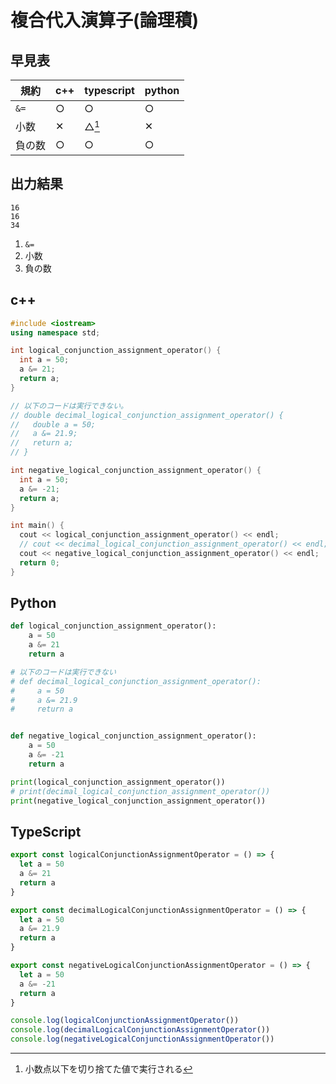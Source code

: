 # 複合代入演算子(論理積)

## 早見表

|規約      |c++   |typescript|python|
|----------|------|----------|------|
|`&=`      |○     |○         |○     |
|小数      |✕    |△[^1]     |✕    |
|負の数    |○     |○          |○     |

[^1]: 小数点以下を切り捨てた値で実行される

## 出力結果

```
16
16
34
```

1. `&=`
2. 小数
3. 負の数

## c++

```c++
#include <iostream>
using namespace std;

int logical_conjunction_assignment_operator() {
  int a = 50;
  a &= 21;
  return a;
}

// 以下のコードは実行できない。
// double decimal_logical_conjunction_assignment_operator() {
//   double a = 50;
//   a &= 21.9;
//   return a;
// }

int negative_logical_conjunction_assignment_operator() {
  int a = 50;
  a &= -21;
  return a;
}

int main() {
  cout << logical_conjunction_assignment_operator() << endl;
  // cout << decimal_logical_conjunction_assignment_operator() << endl;
  cout << negative_logical_conjunction_assignment_operator() << endl;
  return 0;
}
```

## Python

```python
def logical_conjunction_assignment_operator():
    a = 50
    a &= 21
    return a

# 以下のコードは実行できない
# def decimal_logical_conjunction_assignment_operator():
#     a = 50
#     a &= 21.9
#     return a


def negative_logical_conjunction_assignment_operator():
    a = 50
    a &= -21
    return a

print(logical_conjunction_assignment_operator())
# print(decimal_logical_conjunction_assignment_operator())
print(negative_logical_conjunction_assignment_operator())

```

## TypeScript

```ts
export const logicalConjunctionAssignmentOperator = () => {
  let a = 50
  a &= 21
  return a
}

export const decimalLogicalConjunctionAssignmentOperator = () => {
  let a = 50
  a &= 21.9
  return a
}

export const negativeLogicalConjunctionAssignmentOperator = () => {
  let a = 50
  a &= -21
  return a
}

console.log(logicalConjunctionAssignmentOperator())
console.log(decimalLogicalConjunctionAssignmentOperator())
console.log(negativeLogicalConjunctionAssignmentOperator())

```